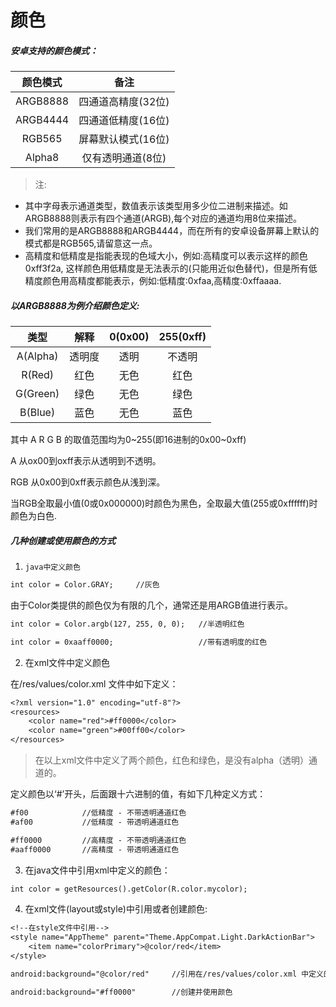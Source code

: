 # 颜色

##### 安卓支持的颜色模式：
|颜色模式 |备注   |
|:------:|:-----:|
|ARGB8888|四通道高精度(32位)|
|ARGB4444|四通道低精度(16位)|
|RGB565|屏幕默认模式(16位)|
|Alpha8|仅有透明通道(8位)|

>注:
*  其中字母表示通道类型，数值表示该类型用多少位二进制来描述。如ARGB8888则表示有四个通道(ARGB),每个对应的通道均用8位来描述。
* 我们常用的是ARGB8888和ARGB4444，而在所有的安卓设备屏幕上默认的模式都是RGB565,请留意这一点。
* 高精度和低精度是指能表现的色域大小，例如:高精度可以表示这样的颜色0xff3f2a,
这样颜色用低精度是无法表示的(只能用近似色替代)，但是所有低精度颜色用高精度都能表示，例如:低精度:0xfaa,高精度:0xffaaaa.


##### 以ARGB8888为例介绍颜色定义:

|类型|	解释|	0(0x00)|	255(0xff)|
|:----:|:-----:|:------:|:-----:|
|A(Alpha)|	透明度	|透明|	不透明|
|R(Red)	|红色	|无色|	红色|
|G(Green)|	绿色|	无色|	绿色|
|B(Blue)|	蓝色|	无色|	蓝色|

其中 A R G B 的取值范围均为0~255(即16进制的0x00~0xff)

A 从ox00到oxff表示从透明到不透明。

RGB 从0x00到0xff表示颜色从浅到深。

当RGB全取最小值(0或0x000000)时颜色为黑色，全取最大值(255或0xffffff)时颜色为白色.

##### 几种创建或使用颜色的方式
1.     java中定义颜色

  ```txt
  int color = Color.GRAY;     //灰色
  ```

  由于Color类提供的颜色仅为有限的几个，通常还是用ARGB值进行表示。

  ```txt
  int color = Color.argb(127, 255, 0, 0);   //半透明红色

  int color = 0xaaff0000;                   //带有透明度的红色

  ```

2.  在xml文件中定义颜色

  在/res/values/color.xml 文件中如下定义：
  ```txt
  <?xml version="1.0" encoding="utf-8"?>
  <resources>
      <color name="red">#ff0000</color>
      <color name="green">#00ff00</color>
  </resources>
  ```

  >在以上xml文件中定义了两个颜色，红色和绿色，是没有alpha（透明）通道的。

  定义颜色以‘#’开头，后面跟十六进制的值，有如下几种定义方式：

  ```txt
  #f00            //低精度 - 不带透明通道红色
  #af00           //低精度 - 带透明通道红色

  #ff0000         //高精度 - 不带透明通道红色
  #aaff0000       //高精度 - 带透明通道红色

  ```
3.  在java文件中引用xml中定义的颜色：

  ```txt
  int color = getResources().getColor(R.color.mycolor);
  ```

4.  在xml文件(layout或style)中引用或者创建颜色:

  ```txt
  <!--在style文件中引用-->
  <style name="AppTheme" parent="Theme.AppCompat.Light.DarkActionBar">
      <item name="colorPrimary">@color/red</item>
  </style>

  ```

  ```txt
  android:background="@color/red"     //引用在/res/values/color.xml 中定义的颜色

  android:background="#ff0000"        //创建并使用颜色

  ```
